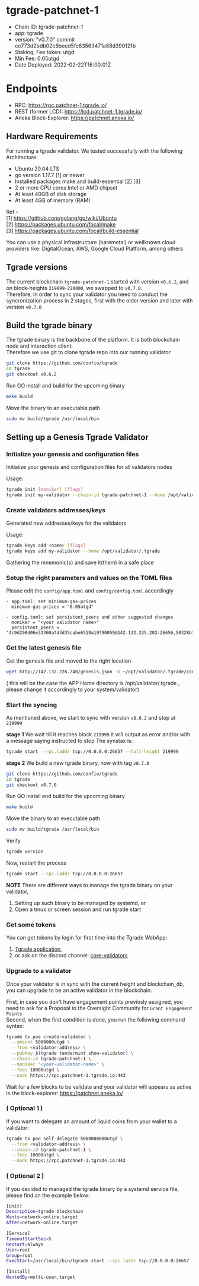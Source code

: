 # tgrade-patchnet-1

- Chain ID: tgrade-patchnet-1
- app: tgrade
- version: "v0.7.0" commit ce773d2bdb02c8becd5fc63563471a88d390121b 
- Staking, Fee token: utgd
- Min Fee: 0.05utgd
- Date Deployed: 2022-02-22T16:00:01Z

# Endpoints

- RPC: https://rpc.patchnet-1.tgrade.io/
- REST (former LCD): https://lcd.patchnet-1.tgrade.io/
- Aneka Block-Explorer: https://patchnet.aneka.io/


## Hardware Requirements

For running a tgrade validator. We tested successfully with the following Architecture:

- Ubuntu 20.04 LTS
- go version 1.17.7 [1] or newer
- Installed packages make and build-essential [2] [3]
- 2 or more CPU cores Intel or AMD chipset
- At least 40GB of disk storage
- At least 4GB of memory (RAM)

Ref - \
[1] https://github.com/golang/go/wiki/Ubuntu \
[2] https://packages.ubuntu.com/focal/make \
[3] https://packages.ubuntu.com/focal/build-essential

You can use a physical infrastructure (baremetal) or wellknown cloud providers like: DigitalOcean, AWS, Google Cloud Platform, among others


## Tgrade versions

The current blockchain `tgrade-patchnet-1` started with version `v0.6.2`, and on block-heights `219999-220000`, we swapped to `v0.7.0`.  
Therefore, in order to sync your validator you need to conduct the syncronization process in 2 stages, first with the older version and later with version `v0.7.0`


## Build the tgrade binary

The tgrade binary is the backbone of the platform. It is both blockchain node and interaction client.  
Therefore we use git to clone tgrade repo into our running validator
```bash
git clone https://github.com/confio/tgrade
cd tgrade
git checkout v0.6.2
```

Run GO install and build for the upcoming binary
```bash
make build
```

Move the binary to an executable path
```bash
sudo mv build/tgrade /usr/local/bin
```

## Setting up a Genesis Tgrade Validator

### Initialize your genesis and configuration files
Initialize your genesis and configuration files for all validators nodes

Usage:
```bash
tgrade init [moniker] [flags]
tgrade init my-validator --chain-id tgrade-patchnet-1 --home /opt/validator/.tgrade
```

### Create validators addresses/keys
Generated new addresses/keys for the validators

Usage:
```bash
tgrade keys add <name> [flags]
tgrade keys add my-validator --home /opt/validator/.tgrade
```

Gathering the mnemonic(s) and save it(them) in a safe place

### Setup the right parameters and values on the TOML files
Please edit the `config/app.toml` and `config/config.toml` accordingly

```
- app.toml: set minimum-gas-prices
  minimum-gas-prices = "0.05utgd"

- config.toml: set persistent_peers and other suggested changes
  moniker = "<your validator name>"
  persistent_peers = "4c9d298d06e33360afd3d35cabe6519a19f90059@142.132.235.202:26656,50328b10a7c9911fe20ae141ad916161f3743c0c@142.132.235.203:26656,dfe718f7235e663e74bf23c67193d2fa29e8e59a@142.132.226.241:26656"
```
### Get the latest genesis file
Get the genesis file and moved to the right location
```bash
wget http://142.132.226.240/genesis.json -O ~/opt/validator/.tgrade/config/genesis.json
```
( this will be the case the APP Home directory is /opt/validator/.tgrade , please change it accordingly to your system/validator)

### Start the syncing
As mentioned above, we start to sync with version `v0.6.2` and stop at `219999`

**stage 1**
We wait till it reaches block `219999` it will output as error and/or with a message saying instructed to stop
The synstax is:
```bash
tgrade start --rpc.laddr tcp://0.0.0.0:26657 --halt-height 219999
```

**stage 2**
We build a new tgrade binary, now with tag `v0.7.0`
```bash
git clone https://github.com/confio/tgrade
cd tgrade
git checkout v0.7.0
```
Run GO install and build for the upcoming binary
```bash
make build
```

Move the binary to an executable path
```bash
sudo mv build/tgrade /usr/local/bin
```

Verify
```bash
tgrade version
```

Now, restart the process
```bash
tgrade start --rpc.laddr tcp://0.0.0.0:26657
```

**NOTE**
There are different ways to manage the tgrade binary on your validator,
1. Setting up such binary to be managed by systemd, or
2. Open a tmux or screen session and run tgrade start

### Get some tokens
You can get tokens by login for first time into the Tgrade WebApp:  
1. [Tgrade application](https://try.tgrade.finance),
2. or ask on the discord channel: [core-validators](https://discord.com/channels/844486286445903872/849315687843233792)

### Upgrade to a validator
Once your validator is in sync with the current height and blockchain_db, you can upgrade to be an active validator in the blockchain.  

First, in case you don't have engagement points previosly assigned, you need to ask for a Proposal to the Oversight Community for `Grant Engagement Points`  
Second, when the first condition is done, you run the following command syntax:
```bash
tgrade tx poe create-validator \
  --amount 5000000utgd \
  --from <validator-address> \
  --pubkey $(tgrade tendermint show-validator) \
  --chain-id tgrade-patchnet-1 \
  --moniker "<your-validator-name>" \
  --fees 10000utgd \
  --node https://rpc.patchnet-1.tgrade.io:443
```

Wait for a few blocks to be validate and your validator will appears as active in the block-explorer:
https://patchnet.aneka.io/

### ( Optional 1 )
If you want to delegate an amount of liquid coins from your wallet to a validator:
```bash
tgrade tx poe self-delegate 5000000000utgd \
  --from <validator-address> \
  --chain-id tgrade-patchnet-1 \
  --fees 10000utgd \
  --node https://rpc.patchnet-1.tgrade.io:443
```

### ( Optional 2 )
If you decided to managed the tgrade binary by a systemd service file, please find an the example below:
```bash
[Unit]
Description=tgrade blockchain
Wants=network-online.target
After=network-online.target

[Service]
TimeoutStartSec=5
Restart=always
User=root
Group=root
ExecStart=/usr/local/bin/tgrade start --rpc.laddr tcp://0.0.0.0:26657

[Install]
WantedBy=multi-user.target
```

